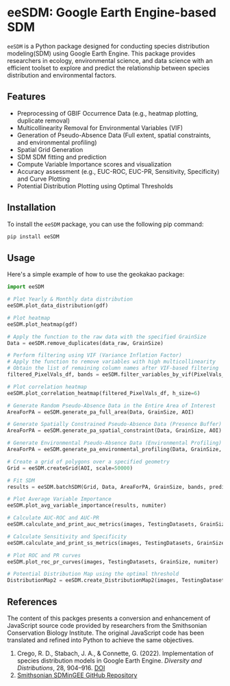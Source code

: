 # eeSDM: Google Earth Engine-based SDM

`eeSDM` is a Python package designed for conducting species distribution modeling(SDM) using Google Earth Engine. This package provides researchers in ecology, environmental science, and data science with an efficient toolset to explore and predict the relationship between species distribution and environmental factors.

## Features

- Preprocessing of GBIF Occurrence Data (e.g., heatmap plotting, duplicate removal)
- Multicollinearity Removal for Environmental Variables (VIF)
- Generation of Pseudo-Absence Data (Full extent, spatial constraints, and environmental profiling)
- Spatial Grid Generation
- SDM SDM fitting and prediction
- Compute Variable Importance scores and visualization
- Accuracy assessment (e.g., EUC-ROC, EUC-PR, Sensitivity, Specificity) and Curve Plotting
- Potential Distribution Plotting using Optimal Thresholds

## Installation

To install the `eeSDM` package, you can use the following pip command:

```bash
pip install eeSDM
```

## Usage

Here's a simple example of how to use the geokakao package:
```python
import eeSDM
```

```python
# Plot Yearly & Monthly data distribution
eeSDM.plot_data_distribution(gdf)
```

```python
# Plot heatmap
eeSDM.plot_heatmap(gdf)
```

```python
# Apply the function to the raw data with the specified GrainSize
Data = eeSDM.remove_duplicates(data_raw, GrainSize)
```

```python
# Perform filtering using VIF (Variance Inflation Factor)
# Apply the function to remove variables with high multicollinearity
# Obtain the list of remaining column names after VIF-based filtering
filtered_PixelVals_df, bands = eeSDM.filter_variables_by_vif(PixelVals_df)
```

```python
# Plot correlation heatmap
eeSDM.plot_correlation_heatmap(filtered_PixelVals_df, h_size=6)
```

```python
# Generate Random Pseudo-Absence Data in the Entire Area of Interest
AreaForPA = eeSDM.generate_pa_full_area(Data, GrainSize, AOI)

# Generate Spatially Constrained Pseudo-Absence Data (Presence Buffer)
AreaForPA = eeSDM.generate_pa_spatial_constraint(Data, GrainSize, AOI)

# Generate Environmental Pseudo-Absence Data (Environmental Profiling)
AreaForPA = eeSDM.generate_pa_environmental_profiling(Data, GrainSize, AOI, predictors)
```

```python
# Create a grid of polygons over a specified geometry
Grid = eeSDM.createGrid(AOI, scale=50000)
```

```python
# Fit SDM
results = eeSDM.batchSDM(Grid, Data, AreaForPA, GrainSize, bands, predictors, numiter, split=0.7, seed=None)
```

```python
# Plot Average Variable Importance
eeSDM.plot_avg_variable_importance(results, numiter)
```

```python
# Calculate AUC-ROC and AUC-PR
eeSDM.calculate_and_print_auc_metrics(images, TestingDatasets, GrainSize, numiter)

# Calculate Sensitivity and Specificity
eeSDM.calculate_and_print_ss_metrics(images, TestingDatasets, GrainSize, numiter)

# Plot ROC and PR curves
eeSDM.plot_roc_pr_curves(images, TestingDatasets, GrainSize, numiter)

# Potential Distribution Map using the optimal threshold
DistributionMap2 = eeSDM.create_DistributionMap2(images, TestingDatasets, GrainSize, numiter, ModelAverage)
```

## References

The content of this packges presents a conversion and enhancement of JavaScript source code provided by researchers from the Smithsonian Conservation Biology Institute. The original JavaScript code has been translated and refined into Python to achieve the same objectives.

1. Crego, R. D., Stabach, J. A., & Connette, G. (2022). Implementation of species distribution models in Google Earth Engine. *Diversity and Distributions*, 28, 904–916. [DOI](https://doi.org/10.1111/ddi.13491)
2. [Smithsonian SDMinGEE GitHub Repository](https://smithsonian.github.io/SDMinGEE/)
